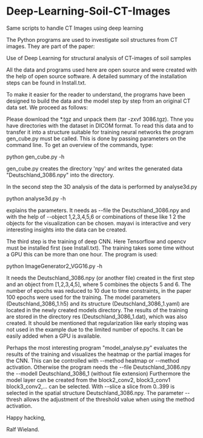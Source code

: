 # Deep-Learning-Soil-CT-Images
Same scripts to handle CT Images using deep learning

The Python programs are used to investigate soil structures from CT images.
They are part of the paper:

Use of Deep Learning for structural analysis of CT-images of soil samples

All the data and programs used here are open source and were 
created with the help of open source software. A detailed summary of the installation steps can be found in Install.txt.

To make it easier for the reader to understand, the programs have been designed to build the data and the model step by step from an original CT data set. We proceed as follows:

Please download the *.tgz and unpack them (tar -zxvf 3086.tgz). Thne you have directories with the dataset in DICOM format.
To read this data and to transfer it into a structure suitable for training neural networks the program gen_cube.py must be called. This is done by passing parameters on the command line. To get an overview of the commands, type:

python gen_cube.py -h

gen_cube.py creates the directory 'npy' and writes the generated data "Deutschland_3086.npy" into the directory.

In the second step the 3D analysis of the data is performed by analyse3d.py

python analyse3d.py -h 

explains the parameters. It needs as --file the Deutschland_3086.npy and with the help of --object 1,2,3,4,5,6 or combinations of these like 1 2 the objects for the visualization can be chosen. mayavi is interactive and very interesting insights into the data can be created. 

The third step is the training of deep CNN. Here Tensorflow and opencv must be installed first (see Install.txt). The training takes some time without a GPU this can be more than one hour. The program is used:

python ImageGenerator2_VGG16.py -h

It needs the  Deutschland_3086.npy (or another file) created in the first step and an object from [1,2,3,4,5], where 5 combines the objects 5 and 6. The number of epochs was reduced to 10 due to time constraints, in the paper 100 epochs were used for the training. The model parameters (Deutschland_3086_1.h5) and its structure (Deutschland_3086_1.yaml) are located in the newly created models directory. The results of the training are stored in the directory res (Deutschland_3086_1.dat), which was also created. It should be mentioned that regularization like early stoping was not used in the example due to the limited number of epochs. It can be easily added when a GPU is available.

Perhaps the most interesting program "model_analyse.py" evaluates the results of the training and visualizes the heatmap or the partial images for the CNN. This can be controlled with --method heatmap or --method activation. Otherwise the program needs the --file Deutschland_3086.npy the --modell Deutschland_3086_1 (without file extension) Furthermore the model layer can be created from the block2_conv2, block3_conv1 block3_conv2,... can be selected. With --slice a slice from 0..399 is selected in the spatial structure Deutschland_3086.npy. The parameter --thresh allows the adjustment of the threshold value when using the method activation. 

Happy hacking,

Ralf Wieland.


